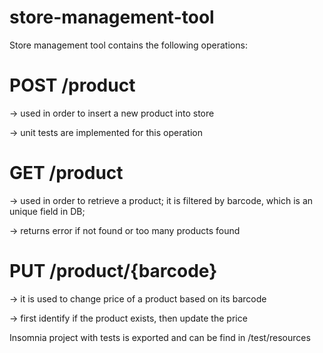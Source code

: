 # store-management-tool

Store management tool contains the following operations:

# POST /product 

-> used in order to insert a new product into store

-> unit tests are implemented for this operation

# GET /product

-> used in order to retrieve a product; it is filtered by barcode, which is an unique field in DB; 

-> returns error if not found or too many products found

# PUT /product/{barcode}

-> it is used to change price of a product based on its barcode

-> first identify if the product exists, then update the price



Insomnia project with tests is exported and can be find in /test/resources
